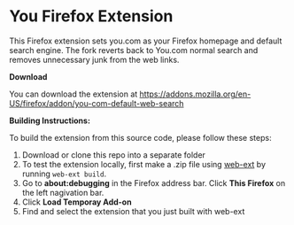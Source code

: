 # You Firefox Extension

This Firefox extension sets you.com as your Firefox homepage and default search engine. The fork reverts back to You.com normal search and removes unnecessary junk from the web links.

**Download**

You can download the extension at https://addons.mozilla.org/en-US/firefox/addon/you-com-default-web-search

**Building Instructions:**

To build the extension from this source code, please follow these steps: 
1. Download or clone this repo into a separate folder
2. To test the extension locally, first make a .zip file using [web-ext](https://extensionworkshop.com/documentation/develop/getting-started-with-web-ext/#testing-out-an-extension) by running `web-ext build`.
3. Go to **about:debugging** in the Firefox address bar. Click **This Firefox** on the left nagivation bar.
4. Click **Load Temporay Add-on**
5. Find and select the extension that you just built with web-ext
